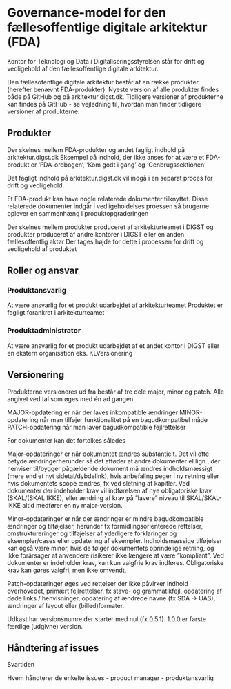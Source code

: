 # Governance-model for den fællesoffentlige digitale arkitektur (FDA)

Kontor for Teknologi og Data i Digitaliseringsstyrelsen står for drift og vedligehold af den fællesoffentlige digitale arkitektur.

Den fællesofentlige digitale arkitektur består af en række produkter (herefter benævnt FDA-produkter). Nyeste version af alle produkter findes både på GitHub og på arkitektur.digst.dk. Tidligere versioner af produkterne kan findes på GitHub - se vejledning til, hvordan man finder tidligere versioner af produkterne.

## Produkter

Der skelnes mellem FDA-produkter og andet fagligt indhold på arkitektur.digst.dk
Eksempel på indhold, der ikke anses for at være et FDA-produkt er ‘FDA-ordbogen’, ‘Kom godt i gang’ og ‘Genbrugssektionen’

Det fagligt indhold på arkitektur.digst.dk vil indgå i en separat proces for drift og vedligehold. 

Et FDA-produkt kan have nogle relaterede dokumenter tilknyttet.
Disse relaterede dokumenter indgår i vedligeholdelses proessen så brugerne oplever en sammenhæng i produktopgraderingen

Der skelnes mellem produkter produceret af arkitekturteamet i DIGST og produkter produceret af andre kontorer i DIGST eller en anden fællesoffentlig aktør
Der tages højde for dette i processen for drift og vedligehold af produktet

## Roller og ansvar

### Produktansvarlig

At være ansvarlig for et produkt udarbejdet af arkitekturteamet
Produktet er fagligt forankret i arkitekturteamet

### Produktadministrator

At være ansvarlig for et produkt udarbejdet af et andet kontor i DIGST eller en ekstern organisation eks. KLVersionering

## Versionering

Produkterne versioneres ud fra  består af tre dele major, minor og patch.  Alle angivet ved tal som øges med én ad gangen.

MAJOR-opdatering er når der laves inkompatible ændringer
MINOR-opdatering når man tilføjer funktionalitet på en bagudkompatibel måde
PATCH-opdatering når man laver bagudkompatible fejlrettelser

For dokumenter kan det fortolkes således

Major-opdateringer er når dokumentet ændres substantielt. Det vil ofte betyde ændringerherunder så det afføder at andre dokumenter el.lign., der henviser til/bygger pågældende dokument må ændres indholdsmæssigt (mere end et nyt sidetal/dybdelink), hvis anbefaling peger i ny retning eller hvis dokumentets scope ændres, fx ved sletning af kapitler. Ved dokumenter der indeholder krav vil indførelsen af nye obligatoriske krav (SKAL/(SKAL IKKE), eller ændring af krav på ”lavere” niveau til SKAL/SKAL-IKKE altid medfører en ny major-version.

Minor-opdateringer er når der ændringer er mindre bagudkompatible ændringer og tilføjelser, herunder fx formidlingsorienterede rettelser, omstruktureringer og tilføjelser af yderligere forklaringer og eksempler/cases eller opdatering af eksempler. Indholdsmæssige tilføjelser kan også være minor, hvis de følger dokumentets oprindelige retning, og ikke forårsager at anvendere risikerer ikke længere at være ”kompliant”. Ved dokumenter er indeholder krav, kan kun valgfrie krav indføres. Obligatoriske krav kan gøres valgfri, men ikke omvendt.

Patch-opdateringer øges ved rettelser der ikke påvirker indhold overhovedet, primært fejlrettelser, fx stave- og grammatikfejl, opdatering af døde links / henvisninger, opdatering af ændrede navne (fx SDA -> UAS), ændringer af layout eller (billed)formater.

Udkast har versionsnumre der starter med nul (fx 0.5.1). 1.0.0 er første færdige (udgivne) version.

## Håndtering af issues

Svartiden

Hvem håndterer de enkelte issues - product manager - produktansvarlig
